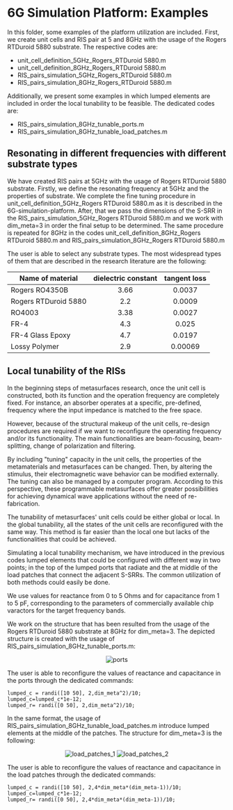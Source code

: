 #  6G Simulation Platform: Examples
In this folder, some examples of the platform utilization are included. First, we create unit cells and RIS pair at 5 and 8GHz with the usage of the Rogers RTDuroid 5880 substrate. The respective codes are:
-  unit_cell_definition_5GHz_Rogers_RTDuroid 5880.m
-  unit_cell_definition_8GHz_Rogers_RTDuroid 5880.m
-  RIS_pairs_simulation_5GHz_Rogers_RTDuroid 5880.m
-  RIS_pairs_simulation_8GHz_Rogers_RTDuroid 5880.m

Additionally, we present some examples in which lumped elements are included in order the local tunability to be feasible. The dedicated codes are:
- RIS_pairs_simulation_8GHz_tunable_ports.m
- RIS_pairs_simulation_8GHz_tunable_load_patches.m


## Resonating in different frequencies with different substrate types 

We have created RIS pairs at 5GHz with the usage of Rogers RTDuroid 5880 substrate. Firstly, we define the resonating frequency at 5GHz and the properties of substrate. We complete the fine tuning procedure in unit_cell_definition_5GHz_Rogers RTDuroid 5880.m as it is described in the 6G-simulation-platform. After, that we pass the dimensions of the S-SRR in the RIS_pairs_simulation_5GHz_Rogers RTDuroid 5880.m and we work with dim_meta=3 in order the final setup to be determined. 
The same procedure is repeated for 8GHz in the codes unit_cell_definition_8GHz_Rogers RTDuroid 5880.m and RIS_pairs_simulation_8GHz_Rogers RTDuroid 5880.m

The user is able to select any substrate types. The most widespread types of them that are described in the research literature are the following:

 <div align="center">

| Name of material   |      dielectric constant   |  tangent loss
|----------|:-------------:|:-------------:
| Rogers RO4350B | 3.66  |   0.0037 |
| Rogers RTDuroid 5880 | 2.2 | 0.0009 |
| RO4003 | 3.38 | 0.0027 |
| FR-4 | 4.3 | 0.025 |
| FR-4 Glass Epoxy| 4.7 | 0.0197 |
| Lossy Polymer | 2.9  | 0.00069 |

</div>

## Local tunability of the RISs


In the beginning steps of metasurfaces research, once the unit cell is constructed, both its function and the operation frequency are completely fixed. For instance, an absorber operates at a specific, pre-defined, frequency where the input impedance is matched to the free space. 

However, because of the structural makeup of the unit cells, re-design procedures are required if we want to reconfigure the operating frequency and/or its functionality. The main functionalities are beam-focusing, beam-splitting, change of polarization and filtering. 

By including "tuning" capacity in the unit cells, the properties of the metamaterials and metasurfaces can be changed. Then, by altering the stimulus, their electromagnetic wave behavior can be modified externally. The tuning can also be managed by a computer program. According to this perspective, these programmable metasurfaces offer greater possibilities for achieving dynamical wave applications without the need of re-fabrication.

The tunability of metasurfaces' unit cells could be either global or local. In the global tunability, all the states of the unit cells are reconfigured with the same way. This method is far easier than the local one but lacks of the functionalities that could be achieved. 

Simulating a local tunability mechanism, we have introduced in the previous codes lumped elements that could be configured with different way in two points; in the top of the lumped ports that radiate and the at middle of the load patches that connect the adjacent S-SRRs. The common utilization of both methods could easily be done. 

We use values for reactance from 0 to 5 Ohms and for capacitance from 1 to 5 pF, corresponding to the parameters of commercially available chip varactors for the target frequency bands.

We work on the structure that has been resulted from the usage of the Rogers RTDuroid 5880 substrate at 8GHz for dim_meta=3. The depicted structure is created with the usage of RIS_pairs_simulation_8GHz_tunable_ports.m:

 <div align="center">
   
   ![ports](https://user-images.githubusercontent.com/72256279/188427806-34c14a1f-e0ac-48d2-9406-f83145f870b3.PNG)


</div>  

The user is able to reconfigure the values of reactance and capacitance in the ports through the dedicated commands:

``` 
lumped_c = randi([10 50], 2,dim_meta^2)/10;
lumped_c=lumped_c*1e-12;
lumped_r= randi([0 50], 2,dim_meta^2)/10;
   ```

In the same format, the usage of RIS_pairs_simulation_8GHz_tunable_load_patches.m introduce lumped elements at the middle of the patches. The structure for dim_meta=3 is the following:

 <div align="center">
   
   ![load_patches_1](https://user-images.githubusercontent.com/72256279/188427829-596cb144-a1aa-4e15-9db9-1b01b2bdc251.PNG)
   ![load_patches_2](https://user-images.githubusercontent.com/72256279/188427848-712c95f4-b468-44a7-b350-954804cf1219.PNG)
</div>  

The user is able to reconfigure the values of reactance and capacitance in the load patches through the dedicated commands:

``` 
lumped_c = randi([10 50], 2,4*dim_meta*(dim_meta-1))/10;
lumped_c=lumped_c*1e-12;
lumped_r= randi([0 50], 2,4*dim_meta*(dim_meta-1))/10;
   ```


